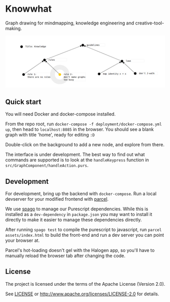 # Knowwhat

Graph drawing for mindmapping, knowledge engineering and creative-tool-making.

![example graph](./exampleGraph.png)


## Quick start

You will need Docker and docker-compose installed.

From the repo root, run `docker-compose -f deployment/docker-compose.yml up`, then head to `localhost:8085` in the browser. You should see a blank graph with title 'home', ready for editing `:D`

Double-click on the background to add a new node, and explore from there.

The interface is under development. The best way to find out what commands are supported is to look at the `handleKeypress` function in `src/GraphComponent/handleAction.purs`.


## Development

For development, bring up the backend with `docker-compose`. Run a local devserver for your modified frontend with [parcel](https://parceljs.org/).

We use [spago](https://github.com/spacchetti/spago) to manage our Purescript dependencies.
While this is installed as a `dev-dependency` in `package.json` you may want to install it directly to make it easier to manage these dependencies directly.

After running `spago test` to compile the purescript to javascript, run `parcel assets/index.html` to build the front-end and run a dev server you can point your browser at.

Parcel's hot-loading doesn't gel with the Halogen app, so you'll have to manually reload the browser tab after changing the code.


## License

The project is licensed under the terms of the Apache License (Version 2.0).

See [LICENSE](./LICENSE) or http://www.apache.org/licenses/LICENSE-2.0 for details.
